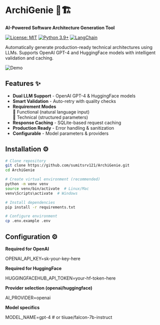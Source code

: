 # ArchiGenie 🤖🏗️  
**AI-Powered Software Architecture Generation Tool**

[![License: MIT](https://img.shields.io/badge/License-MIT-yellow.svg)](https://opensource.org/licenses/MIT)
[![Python 3.9+](https://img.shields.io/badge/Python-3.9+-blue.svg)](https://www.python.org/)
[![LangChain](https://img.shields.io/badge/LangChain-0.1.0+-green.svg)](https://python.langchain.com/)

Automatically generate production-ready technical architectures using LLMs. Supports OpenAI GPT-4 and HuggingFace models with intelligent validation and caching.

![Demo](docs/demo-screenshot.png)

## Features ✨
- **Dual LLM Support** - OpenAI GPT-4 & HuggingFace models
- **Smart Validation** - Auto-retry with quality checks
- **Requirement Modes**  
  🧩 Functional (natural language input)  
  🔧 Technical (structured parameters)
- **Response Caching** - SQLite-based request caching
- **Production Ready** - Error handling & sanitization
- **Configurable** - Model parameters & providers

## Installation ⚙️

```bash
# Clone repository
git clone https://github.com/sumitsrv121/ArchiGenie.git
cd ArchiGenie

# Create virtual environment (recommended)
python -m venv venv
source venv/bin/activate  # Linux/Mac
venv\Scripts\activate  # Windows

# Install dependencies
pip install -r requirements.txt

# Configure environment
cp .env.example .env

```
## Configuration ⚙️ 

**Required for OpenAI**

OPENAI_API_KEY=sk-your-key-here

**Required for HuggingFace**

HUGGINGFACEHUB_API_TOKEN=your-hf-token-here

**Provider selection (openai/huggingface)**

AI_PROVIDER=openai

**Model specifics**

MODEL_NAME=gpt-4  # or tiiuae/falcon-7b-instruct